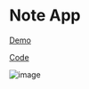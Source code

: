 # Note App 
[Demo](https://your-note.onrender.com)

[Code](./Code/)

![image](https://github.com/Ahmed-Elmoslmany/Kalbonyan-Elmarsos/assets/100316692/aea36d39-68c9-40d3-9df9-1534fd943ef0)
